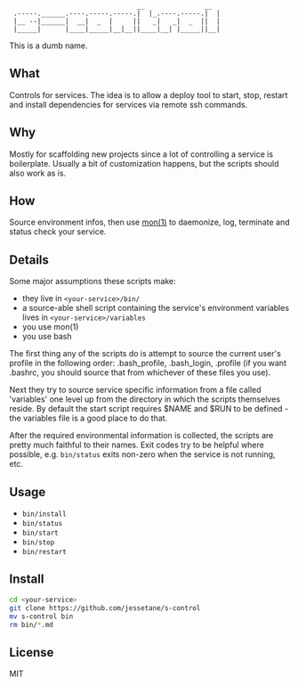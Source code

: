 ```
                                __               __ 
 .-----.______.----.-----.-----.|  |_.----.-----.|  |
 |__ --|______|  __|  _  |     ||   _|   _|  _  ||  |
 |_____|      |____|_____|__|__||____|__| |_____||__|

```
This is a dumb name.

## What
Controls for services. The idea is to allow a deploy tool to start, stop, restart and install dependencies for services via remote ssh commands.

## Why
Mostly for scaffolding new projects since a lot of controlling a service is boilerplate. Usually a bit of customization happens, but the scripts should also work as is.

## How
Source environment infos, then use [mon(1)](https://github.com/visionmedia/mon) to daemonize, log, terminate and status check your service.

## Details
Some major assumptions these scripts make:  
* they live in `<your-service>/bin/`
* a source-able shell script containing the service's environment variables lives in `<your-service>/variables`
* you use mon(1)
* you use bash

The first thing any of the scripts do is attempt to source the current user's profile in the following order: .bash_profile, .bash_login, .profile (if you want .bashrc, you should source that from whichever of these files you use). 

Next they try to source service specific information from a file called 'variables' one level up from the directory in which the scripts themselves reside. By default the start script requires $NAME and $RUN to be defined - the variables file is a good place to do that.

After the required environmental information is collected, the scripts are pretty much faithful to their names. Exit codes try to be helpful where possible, e.g. `bin/status` exits non-zero when the service is not running, etc.

## Usage
* `bin/install`
* `bin/status`
* `bin/start`
* `bin/stop`
* `bin/restart`

## Install
```bash
cd <your-service>
git clone https://github.com/jessetane/s-control
mv s-control bin
rm bin/*.md
```

## License
MIT
